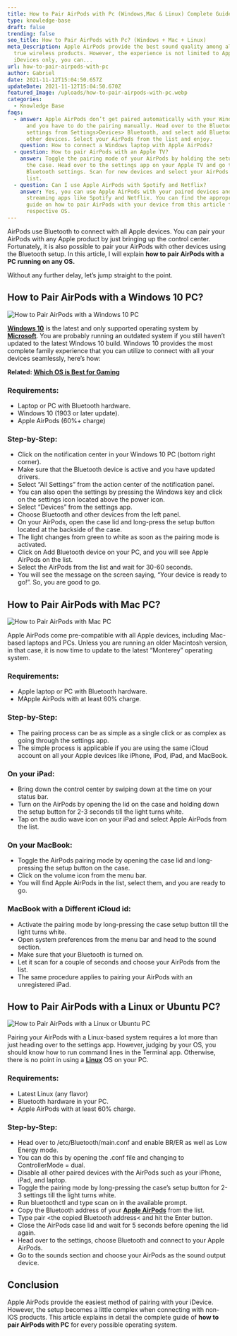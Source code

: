 ```yaml
---
title: How to Pair AirPods with Pc (Windows,Mac & Linux) Complete Guide
type: knowledge-base
draft: false
trending: false
seo_title: How to Pair AirPods with Pc? (Windows + Mac + Linux)
meta_Description: Apple AirPods provide the best sound quality among all other
  true wireless products. However, the experience is not limited to Apple
  iDevices only, you can...
url: how-to-pair-airpods-with-pc
author: Gabriel
date: 2021-11-12T15:04:50.657Z
updateDate: 2021-11-12T15:04:50.670Z
featured_Image: /uploads/how-to-pair-airpods-with-pc.webp
categories:
  - Knowledge Base
faqs:
  - answer: Apple AirPods don’t get paired automatically with your Windows 10 PC,
      and you have to do the pairing manually. Head over to the Bluetooth
      settings from Settings>Devices> Bluetooth, and select add Bluetooth and
      other devices. Select your AirPods from the list and enjoy.
    question: How to connect a Windows laptop with Apple AirPods?
  - question: How to pair AirPods with an Apple TV?
    answer: Toggle the pairing mode of your AirPods by holding the setup button on
      the case. Head over to the settings app on your Apple TV and go to
      Bluetooth settings. Scan for new devices and select your AirPods from the
      list.
  - question: Can I use Apple AirPods with Spotify and Netflix?
    answer: Yes, you can use Apple AirPods with your paired devices and enjoy
      streaming apps like Spotify and Netflix. You can find the appropriate
      guide on how to pair AirPods with your device from this article for your
      respective OS.
---
```

AirPods use Bluetooth to connect with all Apple devices. You can pair your AirPods with any Apple product by just bringing up the control center. Fortunately, it is also possible to pair your AirPods with other devices using the Bluetooth setup. In this article, I will explain **how to pair AirPods with a PC running on any OS.**

Without any further delay, let’s jump straight to the point.

## How to Pair AirPods with a Windows 10 PC?

![How to Pair AirPods with a Windows 10 PC](/uploads/how-to-pair-airpods-with-a-windows-10.webp "How to Pair AirPods with a Windows 10 PC")

**[Windows 10](https://www.microsoft.com/en-us/software-download/windows10)** is the latest and only supported operating system by **[Microsoft](https://www.microsoft.com/en-pk)**. You are probably running an outdated system if you still haven’t updated to the latest Windows 10 build. Windows 10 provides the most complete family experience that you can utilize to connect with all your devices seamlessly, here’s how:

**Related: [Which OS is Best for Gaming](https://gamingtechies.com/which-os-is-best-for-gaming/)**

### Requirements:

* Laptop or PC with Bluetooth hardware.
* Windows 10 (1903 or later update).
* Apple AirPods (60%+ charge)

### **Step-by-Step:**

* Click on the notification center in your Windows 10 PC (bottom right corner).
* Make sure that the Bluetooth device is active and you have updated drivers.
* Select “All Settings” from the action center of the notification panel.
* You can also open the settings by pressing the Windows key and click on the settings icon located above the power icon.
* Select “Devices” from the settings app.
* Choose Bluetooth and other devices from the left panel.
* On your AirPods, open the case lid and long-press the setup button located at the backside of the case.
* The light changes from green to white as soon as the pairing mode is activated.
* Click on Add Bluetooth device on your PC, and you will see Apple AirPods on the list.
* Select the AirPods from the list and wait for 30-60 seconds.
* You will see the message on the screen saying, “Your device is ready to go!”. So, you are good to go.

## How to Pair AirPods with Mac PC?

![How to Pair AirPods with Mac PC](/uploads/how-to-pair-airpods-with-mac-pc.webp "How to Pair AirPods with Mac PC")

Apple AirPods come pre-compatible with all Apple devices, including Mac-based laptops and PCs. Unless you are running an older Macintosh version, in that case, it is now time to update to the latest “Monterey” operating system.

### Requirements:

* Apple laptop or PC with Bluetooth hardware.
* MApple AirPods with at least 60% charge.

### Step-by-Step:

* The pairing process can be as simple as a single click or as complex as going through the settings app.
* The simple process is applicable if you are using the same iCloud account on all your Apple devices like iPhone, iPod, iPad, and MacBook.

### On your iPad:

* Bring down the control center by swiping down at the time on your status bar.
* Turn on the AirPods by opening the lid on the case and holding down the setup button for 2-3 seconds till the light turns white.
* Tap on the audio wave icon on your iPad and select Apple AirPods from the list. 

### On your MacBook:

* Toggle the AirPods pairing mode by opening the case lid and long-pressing the setup button on the case.
* Click on the volume icon from the menu bar.
* You will find Apple AirPods in the list, select them, and you are ready to go.

### **MacBook with a Different iCloud id:**

* Activate the pairing mode by long-pressing the case setup button till the light turns white.
* Open system preferences from the menu bar and head to the sound section.
* Make sure that your Bluetooth is turned on.
* Let it scan for a couple of seconds and choose your AirPods from the list.
* The same procedure applies to pairing your AirPods with an unregistered iPad. 

## How to Pair AirPods with a Linux or Ubuntu PC?

![How to Pair AirPods with a Linux or Ubuntu PC](/uploads/how-to-pair-airpods-with-a-linux-or-ubuntu-pc.webp "How to Pair AirPods with a Linux or Ubuntu PC")

Pairing your AirPods with a Linux-based system requires a lot more than just heading over to the settings app. However, judging by your OS, you should know how to run command lines in the Terminal app. Otherwise, there is no point in using a **[Linux](https://www.linux.org/)** OS on your PC.

### Requirements:

* Latest Linux (any flavor)
* Bluetooth hardware in your PC.
* Apple AirPods with at least 60% charge.

### **Step-by-Step:**

* Head over to /etc/Bluetooth/main.conf and enable BR/ER as well as Low Energy mode.
* You can do this by opening the .conf file and changing to ControllerMode = dual.
* Disable all other paired devices with the AirPods such as your iPhone, iPad, and laptop.
* Toggle the pairing mode by long-pressing the case’s setup button for 2-3 settings till the light turns white.
* Run bluetoothctl and type scan on in the available prompt.
* Copy the Bluetooth address of your **[Apple AirPods](https://www.apple.com/airpods/)** from the list.
* Type pair <the copied Bluetooth address< and hit the Enter button.
* Close the AirPods case lid and wait for 5 seconds before opening the lid again.
* Head over to the settings, choose Bluetooth and connect to your Apple AirPods.
* Go to the sounds section and choose your AirPods as the sound output device.

## Conclusion

Apple AirPods provide the easiest method of pairing with your iDevice. However, the setup becomes a little complex when connecting with non-IOS products. This article explains in detail the complete guide of **how to pair AirPods with PC** for every possible operating system.